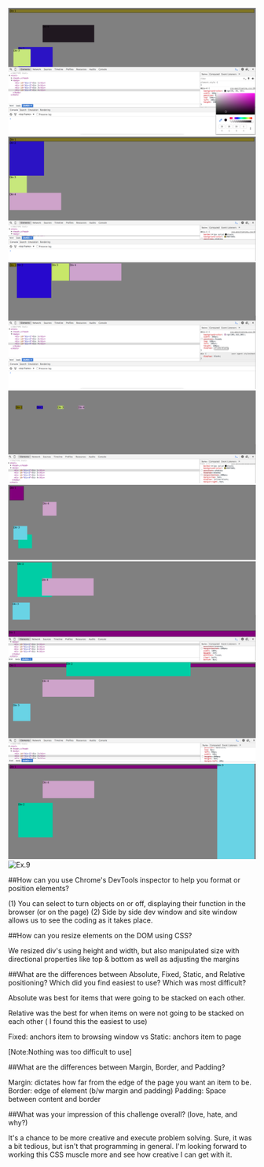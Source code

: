 ![Ex.1](ex1.png "Exercise 1")
![Ex.2](ex2.png "Exercise 2")
![Ex.3](ex3.png "Exercise 3")
![Ex.4](ex4.png "Exercise 4")
![Ex.5](ex5.png "Exercise 5")
![Ex.6](ex6.png "Exercise 6")
![Ex.7](ex7.png "Exercise 7")
![Ex.8](ex8.png "Exercise 8")
![Ex.9](ex9.png "Exercise 9")

##How can you use Chrome's DevTools inspector to help you format or position elements?

(1) You can select to turn objects on or off, displaying their function in the browser (or on the page)
(2) Side by side dev window and site window allows us to see the coding as it takes place.

##How can you resize elements on the DOM using CSS?

We resized div's using height and width, but also manipulated size with directional properties like top & bottom as well as adjusting the margins

##What are the differences between Absolute, Fixed, Static, and Relative positioning? Which did you find easiest to use? Which was most difficult?

Absolute was best for items that were going to be stacked on each other.

Relative was the best for when items on were not going to be stacked on each other ( I found this the easiest to use)

Fixed: anchors item to browsing window
vs
Static: anchors item to page

[Note:Nothing was too difficult to use]

##What are the differences between Margin, Border, and Padding?

Margin: dictates how far from the edge of the page you want an item to be.
Border: edge of element (b/w margin and padding)
Padding: Space between content and border

##What was your impression of this challenge overall? (love, hate, and why?)

It's a chance to be more creative and execute problem solving.  Sure, it was a bit tedious, but isn't that programming in general.  I'm looking forward to working this CSS muscle more and see how creative I can get with it.